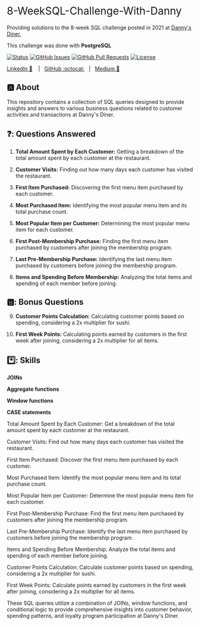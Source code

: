 <h1 style="font-weight:normal">
 8-WeekSQL-Challenge-With-Danny
</h1>


Providing solutions to the 8-week SQL challenge posted in 2021 at [Danny's Diner.](https://8weeksqlchallenge.com/getting-started/)

This challenge was done with <b>PostgreSQL</b>

[![Status](https://img.shields.io/badge/status-active-success.svg)]() [![GitHub Issues](https://img.shields.io/github/issues/wjsutton/data_with_danny_8_week_sql_challenge.svg)](https://github.com/wjsutton/data_with_danny_8_week_sql_challenge/issues) [![GitHub Pull Requests](https://img.shields.io/github/issues-pr/wjsutton/data_with_danny_8_week_sql_challenge.svg)](https://github.com/wjsutton/data_with_danny_8_week_sql_challenge/pulls) [![License](https://img.shields.io/badge/license-MIT-blue.svg)](/LICENSE)


[LinkedIn :necktie:][LinkedIn] &nbsp;&nbsp;&nbsp;|&nbsp;&nbsp;&nbsp;[GitHub :octocat:][GitHub]&nbsp;&nbsp;&nbsp;|&nbsp;&nbsp;&nbsp;[Medium 📖][Medium]

## :a: About 

This repository contains a collection of SQL queries designed to provide insights and answers to various business questions related to customer activities and transactions at Danny's Diner.

## ❓: Questions Answered

1. <b>Total Amount Spent by Each Customer:</b> Getting a breakdown of the total amount spent by each customer at the restaurant.

2. <b>Customer Visits:</b> Finding out how many days each customer has visited the restaurant.

3. <b>First Item Purchased:</b> Discovering the first menu item purchased by each customer.

4. <b>Most Purchased Item:</b> Identifying the most popular menu item and its total purchase count.

5. <b>Most Popular Item per Customer:</b> Determining the most popular menu item for each customer.

6. <b>First Post-Membership Purchase:</b> Finding the first menu item purchased by customers after joining the membership program.

7. <b>Last Pre-Membership Purchase:</b> Identifying the last menu item purchased by customers before joining the membership program.

8. <b>Items and Spending Before Membership:</b> Analyzing the total items and spending of each member before joining.


## 🅱️: Bonus Questions

9. <b>Customer Points Calculation:</b> Calculating customer points based on spending, considering a 2x multiplier for sushi.

  10. <b>First Week Points:</b> Calculating points earned by customers in the first week after joining, considering a 2x multiplier for all items.

## *️⃣: Skills 
<b>JOINs</b>

<b>Aggregate functions</b>

<b>Window functions</b>

<b>CASE statements</b>


<!--
Quick Link 
-->


[LinkedIn]:https://www.linkedin.com/in/zehida-thabit-86583a228/
[GitHub]:https://github.com/mademoixcel
[Medium]:https://medium.com/@zehidata

Total Amount Spent by Each Customer: Get a breakdown of the total amount spent by each customer at the restaurant.

Customer Visits: Find out how many days each customer has visited the restaurant.

First Item Purchased: Discover the first menu item purchased by each customer.

Most Purchased Item: Identify the most popular menu item and its total purchase count.

Most Popular Item per Customer: Determine the most popular menu item for each customer.

First Post-Membership Purchase: Find the first menu item purchased by customers after joining the membership program.

Last Pre-Membership Purchase: Identify the last menu item purchased by customers before joining the membership program.

Items and Spending Before Membership: Analyze the total items and spending of each member before joining.

Customer Points Calculation: Calculate customer points based on spending, considering a 2x multiplier for sushi.

First Week Points: Calculate points earned by customers in the first week after joining, considering a 2x multiplier for all items.

These SQL queries utilize a combination of JOINs, window functions, and conditional logic to provide comprehensive insights into customer behavior, spending patterns, and loyalty program participation at Danny's Diner.
